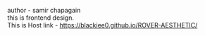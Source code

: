author - samir chapagain
<br>
this is frontend design.
<br>
This is Host link - https://blackiee0.github.io/ROVER-AESTHETIC/
